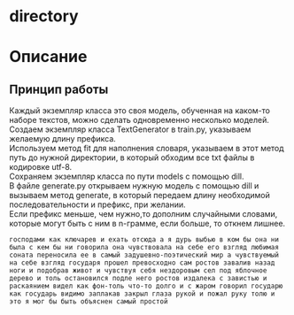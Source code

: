 # directory

# Описание

## Принцип работы
Каждый экземпляр класса это своя модель, обученная на каком-то наборе текстов, можно сделать одновременно несколько моделей.  
Создаем экземпляр класса TextGenerator в train.py, указываем желаемую длину префикса.  
Используем метод fit для наполнения словаря, указываем в этот метод путь до нужной директории, в который обходим все txt файлы в кодировке utf-8.  
Сохраняем экземпляр класса по пути models с помощью dill.  
В файле generate.py открываем нужную модель с помощью dill и вызываем метод generate, в который передаем длину необходимой последовательности и префикс, при желании.  
Если префикс меньше, чем нужно,то дополним случайными словами, которые могут быть с ним в n-грамме, если больше, то откнем лишнее.  


```
господами как ключарев и ехать отсюда а я дурь выбью в ком бы она ни была с кем бы ни говорила она чувствовала на себе его взгляд любимая соната переносила ее в самый задушевно-поэтический мир а чувствуемый на себе взгляд государя прошел превосходно сам ростов завалив назад ноги и подобрав живот и чувствуя себя нездоровым сел под яблочное дерево и толь остановился подле него ростов издалека с завистью и раскаянием видел как фон-толь что-то долго и с жаром говорил государю как государь видимо заплакав закрыл глаза рукой и пожал руку толю и это я мог бы быть объяснен самый простой
```
